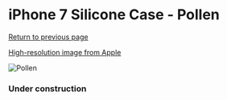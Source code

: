 # iPhone 7 Silicone Case - Pollen

[Return to previous page](/iphone_7)

[High-resolution image from Apple](https://store.storeimages.cdn-apple.com/8756/as-images.apple.com/is/MQ5A2?wid=4500&hei=4500&fmt=png)

<div style="width: 384px"><img src="/everyphone/MQ5A2.png" alt="Pollen"></div>

### Under construction
